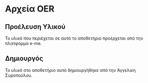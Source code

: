 # Αρχεία OER

## Προέλευση Υλικού

Το υλικό που περιέχεται σε αυτό το αποθετήριο προέρχεται από την πλατφόρμα e-me.

## Δημιουργός

Το υλικό στο αποθετήριο αυτό δημιουργήθηκε από την Άγγελικη Συροπούλου.

